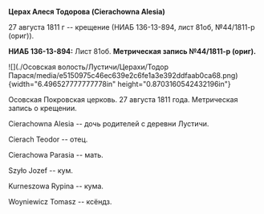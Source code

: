 **Церах Алеся Тодорова (Cierachowna Alesia)**

27 августа 1811 г -- крещение (НИАБ 136-13-894, лист 81об, №44/1811-р
(ориг)).

**НИАБ 136-13-894:** Лист 81об. **Метрическая запись №44/1811-р
(ориг).**

![](./Осовская волость/Лустичи/Церахи/Тодор Парася/media/e5150975c46ec639e2c6fe1a3e392ddfaab0ca68.png){width="6.496527777777778in"
height="0.8703160542432196in"}

Осовская Покровская церковь. 27 августа 1811 года. Метрическая запись о
крещении.

Cierachowna Alesia -- дочь родителей с деревни Лустичи.

Cierach Teodor -- отец.

Cierachowa Parasia -- мать.

Szyło Jozef -- кум.

Kurneszowa Rypina -- кума.

Woyniewicz Tomasz -- ксёндз.
